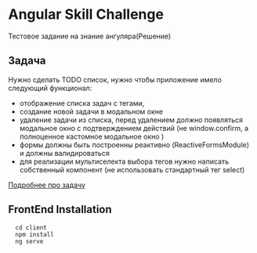 # Angular Skill Challenge

Тестовое задание на знание ангуляра(Решение)


## Задача

Нужно сделать TODO список, нужно чтобы приложение имело следующий функционал:
- отображение списка задач c тегами,
- создание новой задачи в модальном окне
- удаление задачи из списка, перед удалением должно появляться модальное окно с подтверждением действий (не window.confirm, а полноценное кастомное модальное окно )
- формы должны быть построенны реактивно (ReactiveFormsModule) и должны валидироваться
- для реализации мультиселекта выбора тегов нужно написать собственный компонент (не использовать стандартный тег select)

[Подробнее про задачу](https://github.com/js-padavan/angular-skills-challenge)

## FrontEnd Installation
```
  cd client
  npm install
  ng serve
```
